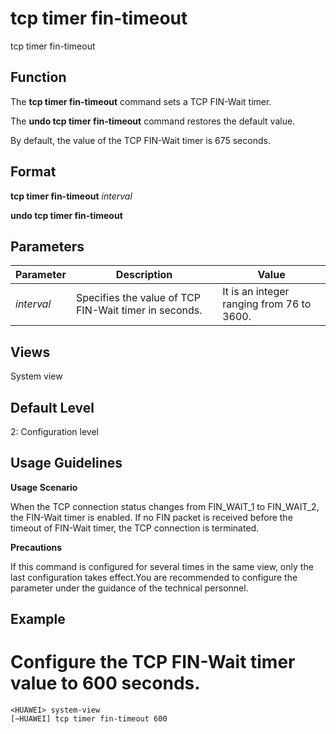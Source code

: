 tcp timer fin-timeout
=====================

tcp timer fin-timeout

Function
--------



The **tcp timer fin-timeout** command sets a TCP FIN-Wait timer.

The **undo tcp timer fin-timeout** command restores the default value.



By default, the value of the TCP FIN-Wait timer is 675 seconds.


Format
------

**tcp timer fin-timeout** *interval*

**undo tcp timer fin-timeout**


Parameters
----------

| Parameter | Description | Value |
| --- | --- | --- |
| *interval* | Specifies the value of TCP FIN-Wait timer in seconds. | It is an integer ranging from 76 to 3600. |



Views
-----

System view


Default Level
-------------

2: Configuration level


Usage Guidelines
----------------

**Usage Scenario**



When the TCP connection status changes from FIN\_WAIT\_1 to FIN\_WAIT\_2, the FIN-Wait timer is enabled. If no FIN packet is received before the timeout of FIN-Wait timer, the TCP connection is terminated.



**Precautions**



If this command is configured for several times in the same view, only the last configuration takes effect.You are recommended to configure the parameter under the guidance of the technical personnel.




Example
-------

# Configure the TCP FIN-Wait timer value to 600 seconds.
```
<HUAWEI> system-view
[~HUAWEI] tcp timer fin-timeout 600

```